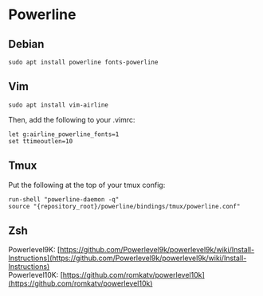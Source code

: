 # Powerline

## Debian

`sudo apt install powerline fonts-powerline`

## Vim

`sudo apt install vim-airline`

Then, add the following to your .vimrc:

```
let g:airline_powerline_fonts=1
set ttimeoutlen=10
```

## Tmux

Put the following at the top of your tmux config:

```
run-shell "powerline-daemon -q"
source "{repository_root}/powerline/bindings/tmux/powerline.conf"
```

## Zsh

Powerlevel9K: [https://github.com/Powerlevel9k/powerlevel9k/wiki/Install-Instructions](https://github.com/Powerlevel9k/powerlevel9k/wiki/Install-Instructions)<br>
Powerlevel10K: [https://github.com/romkatv/powerlevel10k](https://github.com/romkatv/powerlevel10k)

